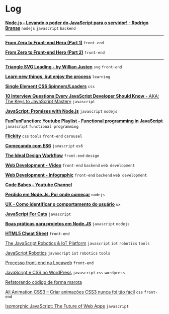 # Log

[**Node.js - Levando o poder do JavaScript para o servidor! - Rodrigo Branas**](https://www.eventials.com/Globalcode/node-js-levando-o-poder-do-javascript-para-o-servidor/) `nodejs` `javascript` `backend`

---

[**From Zero to Front-end Hero (Part 1)**](https://medium.freecodecamp.com/from-zero-to-front-end-hero-part-1-7d4f7f0bff02#.diyo70801) `front-end`


[**From Zero to Front-end Hero (Part 2)**](https://medium.freecodecamp.com/from-zero-to-front-end-hero-part-2-adfa4824da9b#.oagxdc59f) `front-end`

---

[**Triangle SVG Loading - by Willian Justen**](http://codepen.io/willianjusten/pen/QELMgN) `svg` `front-end`

[**Learn new things, but enjoy the process**](http://gabrielgodoy.com/learn-new-things-but-enjoy-the-process/) `learning`


[**Single Element CSS Spinners/Loaders**](http://projects.lukehaas.me/css-loaders/) `css`


[**10 Interview Questions
Every JavaScript Developer Should Know** -
AKA: The Keys to JavaScript Mastery](https://medium.com/javascript-scene/10-interview-questions-every-javascript-developer-should-know-6fa6bdf5ad95#.gk1e8m6je) `javascript`


[**JavaScript: Promises with Node.js**](http://zpalexander.com/blog/javascript-promises-node-js/) `javascript` `nodejs`


[**FunFunFunction: Youtube Playlist - Functional programming in JavaScript**](https://www.youtube.com/playlist?list=PL0zVEGEvSaeEd9hlmCXrk5yUyqUag-n84) `javascript` `functional programming`


[**Flickity**](http://flickity.metafizzy.co/) `css` `tools` `front-end` `carousel`


[**Começando com ES6**](https://medium.com/@brunovincius/come%C3%A7ando-com-es6-e346298e941b#.ye74ig48m) `javascript` `es6`


[**The Ideal Design Workflow**](https://blog.prototypr.io/the-ideal-design-workflow-2c200b8e337d#.5bwuz3kms) `front-end` `design`


[**Web Development - Video**](https://www.youtube.com/watch?v=pB0WvcxTbCA) `front-end` `backend` `web development`

[**Web Development - Infographic**](https://coggle.it/diagram/52e97f8c5a143de239005d1b/56212c4e4c505e0045c0d3bda59b77e5977c2c9bd40f3fd0b451bdcf8da4aa52) `front-end` `backend` `web development`

[**Code Babes - Youtube Channel**](https://www.youtube.com/channel/UCVg4DAiKW5WgPKKbQAJ89MA)

[**Perdido em Node.Js. Por onde começar**](http://vizir.com.br/2016/06/perdido-em-node-js-por-onde-comecar/) `nodejs`

[**UX - Como identificar o comportamento do usuário**](http://tableless.com.br/ux-como-identificar-o-comportamento-do-usuario/) `ux`

[**JavaScript For Cats**](http://jsforcats.com/) `javascript`

[**Boas práticas para projetos em Node.JS**](http://vizir.com.br/2016/06/boas-praticas-para-projetos-em-node-js/) `javascript` `nodejs`

[**HTML5 Cheat Sheet**](https://hostingfacts.com/html-cheat-sheet/) `front-end`


[The JavaScript Robotics & IoT Platform](http://johnny-five.io/) `javascript` `iot` `robotics` `tools`

[JavaScript Robotics](https://cylonjs.com/) `javascript` `iot` `robotics` `tools`


[Processo front-end na Locaweb](http://tableless.com.br/processo-front-end-na-locaweb/) `front-end`

[JavaScript e CSS no WordPress](http://tableless.com.br/javascript-e-css-no-wordpress/) `javascript` `css` `wordpress`

[Refatorando código de forma marota](http://nomadev.com.br/refatorando-codigo-de-forma-marota/)

[All Animation CSS3 – Criar animações CSS3 nunca foi tão fácil](http://tableless.com.br/animation-css3-criar-animacoes-css3-nunca-foi-tao-facil/) `css` `front-end`

[Isomorphic JavaScript: The Future of Web Apps](http://nerds.airbnb.com/isomorphic-javascript-future-web-apps/) `javascript`


